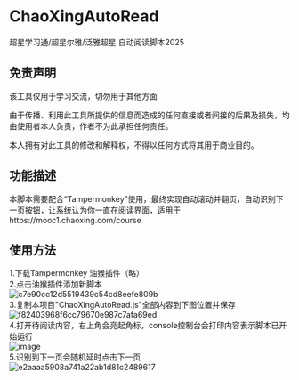 # ChaoXingAutoRead
超星学习通/超星尔雅/泛雅超星 自动阅读脚本2025

## 免责声明
该工具仅用于学习交流，切勿用于其他方面

由于传播、利用此工具所提供的信息而造成的任何直接或者间接的后果及损失，均由使用者本人负责，作者不为此承担任何责任。

本人拥有对此工具的修改和解释权，不得以任何方式将其用于商业目的。

## 功能描述
本脚本需要配合“Tampermonkey”使用，最终实现自动滚动并翻页，自动识别下一页按钮，让系统认为你一直在阅读界面，适用于https://mooc1.chaoxing.com/course
## 使用方法
1.下载Tampermonkey 油猴插件（略）<br>
2.点击油猴插件添加新脚本<br>
![c7e90cc12d5519439c54cd8eefe809b](https://github.com/user-attachments/assets/dac1c8c9-7f9b-41e9-b931-57b963de538e)<br>
3.复制本项目"ChaoXingAutoRead.js"全部内容到下图位置并保存<br>
![f82403968f6cc79670e987c7afa69ed](https://github.com/user-attachments/assets/910feee9-71af-46d7-a248-0bb7ac1e0f2f)<br>
4.打开待阅读内容，右上角会亮起角标，console控制台会打印内容表示脚本已开始运行<br>
![image](https://github.com/user-attachments/assets/df1bd359-6792-4180-a3bc-21ad06e48e8a)<br>
5.识别到下一页会随机延时点击下一页<br>
![e2aaaa5908a741a22ab1d81c2489617](https://github.com/user-attachments/assets/b019166b-94e6-43fa-b696-c9e6105540a3)



